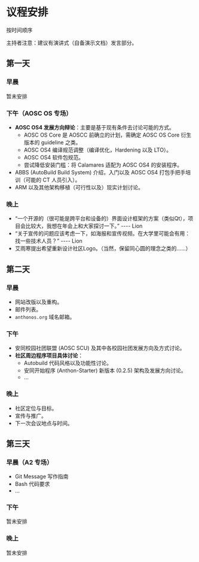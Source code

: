 # 议程安排

按时间顺序

主持者注意：建议有演讲式（自备演示文档）发言部分。

## 第一天

### 早晨

暂未安排

### 下午（AOSC OS 专场）

- **AOSC OS4 发展方向辩论**：主要是基于现有条件去讨论可能的方式。
    - AOSC OS Core 是 AOSCC 前确立的计划，需确定 AOSC OS Core 衍生版本的 guideline 之类。
    - AOSC OS4 编译规范调整（编译优化，Hardening 以及 LTO）。
    - AOSC OS4 软件包规范。
    - 尝试降低安装门槛：将 Calamares 适配为 AOSC OS4 的安装程序。
- ABBS (AutoBuild Build System) 介绍，入门以及 AOSC OS4 打包手把手培训（可能的 CT 人员引入）。
- ARM 以及其他架构移植（可行性以及）现实计划讨论。

### 晚上

- “一个开源的（很可能是跨平台和设备的）界面设计框架的方案（类似Qt），项目会比较大，我想在年会上和大家探讨一下。” ---- Lion
- “关于宣传的问题应该考虑一下，如海报和宣传视频。在大学里可能会有用：找一些技术人员？” ---- Lion
- 艾雨寒提出希望重新设计社区Logo。（当然，保留同心圆的理念之类的……）

## 第二天

### 早晨

- 网站改版以及重构。
- 邮件列表。
- `anthonos.org` 域名邮箱。

### 下午

- 安同校园社团联盟 (AOSC SCU) 及其中各校园社团发展方向及方式讨论。
- **社区周边程序项目具体讨论**：
    - Autobuild 代码风格以及功能性讨论。
    - 安同开始程序 (Anthon-Starter) 新版本 (0.2.5) 架构及发展方向讨论。
    - ...

### 晚上

- 社区定位与目标。
- 宣传与推广。
- 下一次会议地点与时间。

## 第三天

### 早晨（A2 专场）

- Git Message 写作指南
- Bash 代码要求
- ...

### 下午

暂未安排

### 晚上

暂未安排
